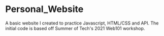 # Personal_Website
A basic website I created to practice Javascript, HTML/CSS and API. The initial code is based off Summer of Tech's 2021 Web101 workshop.
